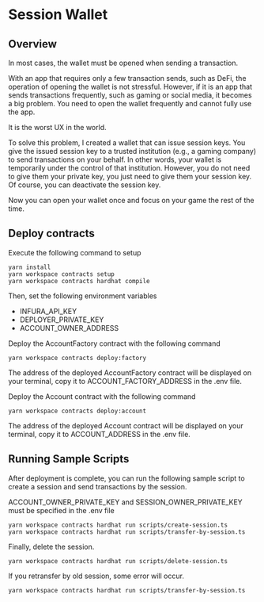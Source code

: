 # Session Wallet
## Overview

In most cases, the wallet must be opened when sending a transaction.

With an app that requires only a few transaction sends, such as DeFi, the operation of opening the wallet is not stressful.
However, if it is an app that sends transactions frequently, such as gaming or social media, it becomes a big problem. You need to open the wallet frequently and cannot fully use the app.

It is the worst UX in the world.

To solve this problem, I created a wallet that can issue session keys.
You give the issued session key to a trusted institution (e.g., a gaming company) to send transactions on your behalf.
In other words, your wallet is temporarily under the control of that institution.
However, you do not need to give them your private key, you just need to give them your session key.
Of course, you can deactivate the session key.

Now you can open your wallet once and focus on your game the rest of the time.

## Deploy contracts

Execute the following command to setup

```
yarn install
yarn workspace contracts setup
yarn workspace contracts hardhat compile
```

Then, set the following environment variables
* INFURA_API_KEY
* DEPLOYER_PRIVATE_KEY
* ACCOUNT_OWNER_ADDRESS

Deploy the AccountFactory contract with the following command

```
yarn workspace contracts deploy:factory
```

The address of the deployed AccountFactory contract will be displayed on your terminal, copy it to ACCOUNT_FACTORY_ADDRESS in the .env file.

Deploy the Account contract with the following command

```
yarn workspace contracts deploy:account
```

The address of the deployed Account contract will be displayed on your terminal, copy it to ACCOUNT_ADDRESS in the .env file.

## Running Sample Scripts

After deployment is complete, you can run the following sample script to create a session and send transactions by the session.

ACCOUNT_OWNER_PRIVATE_KEY and SESSION_OWNER_PRIVATE_KEY must be specified in the .env file

```
yarn workspace contracts hardhat run scripts/create-session.ts
yarn workspace contracts hardhat run scripts/transfer-by-session.ts
```

Finally, delete the session.

```
yarn workspace contracts hardhat run scripts/delete-session.ts
```

If you retransfer by old session, some error will occur.

```
yarn workspace contracts hardhat run scripts/transfer-by-session.ts
```
